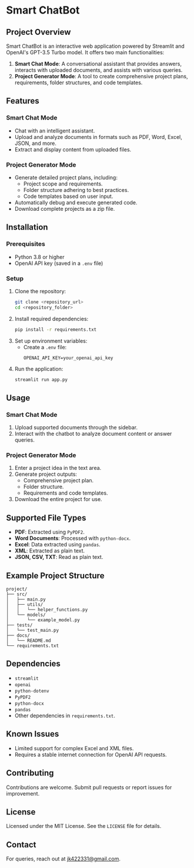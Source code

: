 # Smart ChatBot

## Project Overview

Smart ChatBot is an interactive web application powered by Streamlit and OpenAI's GPT-3.5 Turbo model. It offers two main functionalities:
1. **Smart Chat Mode**: A conversational assistant that provides answers, interacts with uploaded documents, and assists with various queries.
2. **Project Generator Mode**: A tool to create comprehensive project plans, requirements, folder structures, and code templates.

## Features

### Smart Chat Mode
- Chat with an intelligent assistant.
- Upload and analyze documents in formats such as PDF, Word, Excel, JSON, and more.
- Extract and display content from uploaded files.

### Project Generator Mode
- Generate detailed project plans, including:
  - Project scope and requirements.
  - Folder structure adhering to best practices.
  - Code templates based on user input.
- Automatically debug and execute generated code.
- Download complete projects as a zip file.

## Installation

### Prerequisites
- Python 3.8 or higher
- OpenAI API key (saved in a `.env` file)

### Setup
1. Clone the repository:
   ```bash
   git clone <repository_url>
   cd <repository_folder>
   ```
2. Install required dependencies:
   ```bash
   pip install -r requirements.txt
   ```
3. Set up environment variables:
   - Create a `.env` file:
     ```
     OPENAI_API_KEY=your_openai_api_key
     ```
4. Run the application:
   ```bash
   streamlit run app.py
   ```

## Usage

### Smart Chat Mode
1. Upload supported documents through the sidebar.
2. Interact with the chatbot to analyze document content or answer queries.

### Project Generator Mode
1. Enter a project idea in the text area.
2. Generate project outputs:
   - Comprehensive project plan.
   - Folder structure.
   - Requirements and code templates.
3. Download the entire project for use.

## Supported File Types
- **PDF**: Extracted using `PyPDF2`.
- **Word Documents**: Processed with `python-docx`.
- **Excel**: Data extracted using `pandas`.
- **XML**: Extracted as plain text.
- **JSON, CSV, TXT**: Read as plain text.

## Example Project Structure

```
project/
├── src/
│   ├── main.py
│   ├── utils/
│   │   └── helper_functions.py
│   └── models/
│       └── example_model.py
├── tests/
│   └── test_main.py
├── docs/
│   └── README.md
└── requirements.txt
```

## Dependencies
- `streamlit`
- `openai`
- `python-dotenv`
- `PyPDF2`
- `python-docx`
- `pandas`
- Other dependencies in `requirements.txt`.

## Known Issues
- Limited support for complex Excel and XML files.
- Requires a stable internet connection for OpenAI API requests.

## Contributing
Contributions are welcome. Submit pull requests or report issues for improvement.

## License
Licensed under the MIT License. See the `LICENSE` file for details.

## Contact
For queries, reach out at jk422331@gmail.com.

